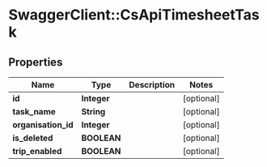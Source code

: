 # SwaggerClient::CsApiTimesheetTask

## Properties
Name | Type | Description | Notes
------------ | ------------- | ------------- | -------------
**id** | **Integer** |  | [optional] 
**task_name** | **String** |  | [optional] 
**organisation_id** | **Integer** |  | [optional] 
**is_deleted** | **BOOLEAN** |  | [optional] 
**trip_enabled** | **BOOLEAN** |  | [optional] 



